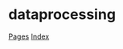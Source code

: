 # dataprocessing
[Pages](https://stevenuva.github.io/dataprocessing/)
[Index](https://github.com/stevenuva/dataprocessing/blob/master/index.html)
